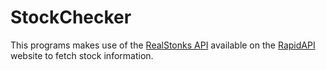 # StockChecker
This programs makes use of the [RealStonks API](https://rapidapi.com/amansharma2910/api/realstonks/) available on the [RapidAPI](https://rapidapi.com/hub) website to fetch stock information.